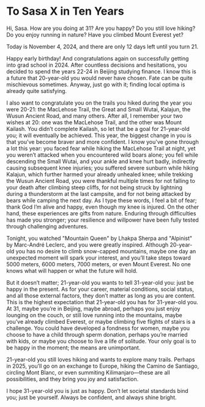 
# To Sasa X in Ten Years

Hi, Sasa. How are you doing at 31? Are you happy? Do you still love hiking? Do you enjoy running in nature? Have you climbed Mount Everest yet?

Today is November 4, 2024, and there are only 12 days left until you turn 21.

Happy early birthday! And congratulations again on successfully getting into grad school in 2024. After countless decisions and hesitations, you decided to spend the years 22-24 in Beijing studying finance. I know this is a future that 20-year-old you would never have chosen. Fate can be quite mischievous sometimes. Anyway, just go with it; finding local optima is already quite satisfying.

I also want to congratulate you on the trails you hiked during the year you were 20-21: the MacLehose Trail, the Great and Small Wutai, Kalajun, the Wusun Ancient Road, and many others. After all, I remember your two wishes at 20: one was the MacLehose Trail, and the other was Mount Kailash. You didn’t complete Kailash, so let that be a goal for 21-year-old you; it will eventually be achieved. This year, the biggest change in you is that you've become braver and more confident. I know you've gone through a lot this year: you faced fear while hiking the MacLehose Trail at night, yet you weren’t attacked when you encountered wild boars alone; you fell while descending the Small Wutai, and your ankle and knee hurt badly, indirectly causing subsequent knee injuries; you suffered severe sunburn while hiking Kalajun, which further harmed your already unhealed knee; while trekking the Wusun Ancient Road, you were thankful multiple times for not falling to your death after climbing steep cliffs, for not being struck by lightning during a thunderstorm at the last campsite, and for not being attacked by bears while camping the next day. As I type these words, I feel a bit of fear; thank God I’m alive and happy, even though my knee is injured. On the other hand, these experiences are gifts from nature. Enduring through difficulties has made you stronger; your resilience and willpower have been fully tested through challenging adventures.

Tonight, you watched "Mountain Queen" by Lhakpa Sherpa and "Alpinist" by Marc-André Leclerc, and you were greatly inspired. Although 20-year-old you has no desire to climb snow-capped mountains, maybe one day an unexpected moment will spark your interest, and you’ll take steps toward 5000 meters, 6000 meters, 7000 meters, or even Mount Everest. No one knows what will happen or what the future will hold.

But it doesn’t matter; 21-year-old you wants to tell 31-year-old you: just be happy in the present. As for your career, material conditions, social status, and all those external factors, they don’t matter as long as you are content. This is the highest expectation that 21-year-old you has for 31-year-old you. At 31, maybe you’re in Beijing, maybe abroad, perhaps you just enjoy lounging on the couch, or still love running into the mountains, maybe you’ve already climbed Everest, or maybe climbing five flights of stairs is a challenge. You could have developed a fondness for women, maybe you choose to have a child through sperm donation, perhaps you’re married with kids, or maybe you choose to live a life of solitude. Your only goal is to be happy in the moment; the means are unimportant.

21-year-old you still loves hiking and wants to explore many trails. Perhaps in 2025, you’ll go on an exchange to Europe, hiking the Camino de Santiago, circling Mont Blanc, or even summiting Kilimanjaro—these are all possibilities, and they bring you joy and satisfaction.

I hope 31-year-old you is just as happy. Don’t let societal standards bind you; just be yourself. Always be confident, and always shine bright.